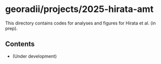 # georadii/projects/2025-hirata-amt

This directory contains codes for analyses and figures for Hirata et al. (in prep).

## Contents
 - (Under development)